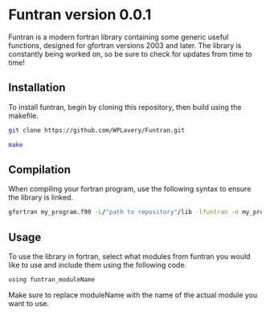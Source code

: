 # Funtran version 0.0.1

Funtran is a modern fortran library containing some generic useful functions, designed for gfortran versions 2003 and later. The library is constantly being worked on, so be sure to check for updates from time to time!

## Installation

To install funtran, begin by cloning this repository, then build using the makefile.

```bash
git clone https://github.com/WPLavery/Funtran.git

make
```

## Compilation

When compiling your fortran program, use the following syntax to ensure the library is linked.

```bash
gfortran my_program.f90 -L/"path to repository"/lib -lfuntran -o my_program
```

## Usage

To use the library in fortran, select what modules from funtran you would like to use and include them using the following code.

```fortran
using funtran_moduleName
```

Make sure to replace moduleName with the name of the actual module you want to use.
